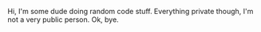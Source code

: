Hi, I'm some dude doing random code stuff. Everything private though, I'm not a very public person. Ok, bye.
